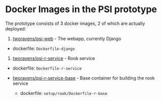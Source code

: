 # Docker Images in the PSI prototype

The prototype consists of 3 docker images, 2 of which are actually deployed:

1. [tworavens/psi-web](https://hub.docker.com/r/tworavens/psi-web/) - The webapp, currently Django
  - dockerfile: `Dockerfile-django`
1. [tworavens/psi-r-service](https://hub.docker.com/r/tworavens/psi-r-service/) - Rook service
  - dockerfile: `Dockerfile-r-service`

  - [tworavens/psi-r-service-base](https://hub.docker.com/r/tworavens/psi-r-service-base/tags/) - Base container for building the rook service
    - dockerfile: `setup/rook/Dockerfile-r-base`
